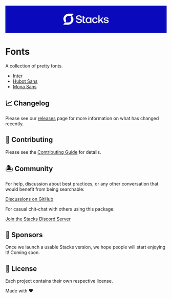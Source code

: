 ![Social Card of Stacks](./.art/social.jpg)

# Fonts

A collection of pretty fonts.

- [Inter](https://rsms.me/inter/)
- [Hubot Sans](https://github.com/mona-sans)
- [Mona Sans](https://github.com/mona-sans)

## 📈 Changelog

Please see our [releases](https://github.com/stacksjs/fonts/releases) page for more information on what has changed recently.

## 🚜 Contributing

Please see the [Contributing Guide](https://github.com/stacksjs/contributing) for details.

## 🏝 Community

For help, discussion about best practices, or any other conversation that would benefit from being searchable:

[Discussions on GitHub](https://github.com/stacksjs/stacks/discussions)

For casual chit-chat with others using this package:

[Join the Stacks Discord Server](https://discord.gg/stacksjs)

## 📄 Sponsors

Once we launch a usable Stacks version, we hope people will start enjoying it! Coming soon.

## 📄 License

Each project contains their own respective license.

Made with ❤️
